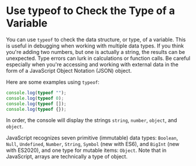 # Use typeof to Check the Type of a Variable
You can use ```typeof``` to check the data structure, or type, of a variable. This is useful in debugging when working with multiple data types. If you think you're adding two numbers, but one is actually a string, the results can be unexpected. Type errors can lurk in calculations or function calls. Be careful especially when you're accessing and working with external data in the form of a JavaScript Object Notation (JSON) object.

Here are some examples using ```typeof```:
```javascript
console.log(typeof "");
console.log(typeof 0);
console.log(typeof []);
console.log(typeof {});
```
In order, the console will display the strings ```string```, ```number```, ```object```, and ```object```.

JavaScript recognizes seven primitive (immutable) data types: ```Boolean```, ```Null```, ```Undefined```, ```Number```, ```String```, ```Symbol``` (new with ES6), and ```BigInt``` (new with ES2020), and one type for mutable items: ```Object```. Note that in JavaScript, arrays are technically a type of object.
